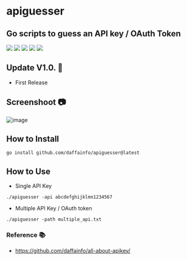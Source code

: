 # apiguesser
## Go scripts to guess an API key / OAuth Token
![](https://img.shields.io/github/license/daffainfo/apiguesser)
![](https://img.shields.io/github/issues/daffainfo/apiguesser)
![](https://img.shields.io/github/forks/daffainfo/apiguesser)
![](https://img.shields.io/github/stars/daffainfo/apiguesser)
![](https://img.shields.io/github/last-commit/daffainfo/apiguesser)

## Update V1.0. 🚀 
- First Release

## Screenshoot 📷

![image](https://i.ibb.co/GRfQhwN/image.png)

## How to Install

```go install github.com/daffainfo/apiguesser@latest```

## How to Use

* Single API Key
```
./apiguesser -api abcdefghijklmn1234567
```

* Multiple API Key / OAuth token
```
./apiguesser -path multiple_api.txt
```

### Reference 📚

- https://github.com/daffainfo/all-about-apikey/
